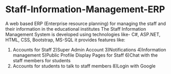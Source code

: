 # Staff-Information-Management-ERP
A web based ERP (Enterprise resource planning) for managing the staff and their information in the educational institutes
The Staff Information Management System is developed using technologies
like- C#, ASP.NET, HTML, CSS, Bootstrap, MS-SQL
it provides features like:
1) Accounts for Staff
2)Super Admin Account
3)Notifications
4)Information management
5)Public Profile Display Pages for Staff
6)Chat with the staff members for students
7) Accounts for students to talk to staff members
8)Login with Google
